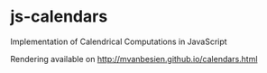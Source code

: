 # js-calendars

Implementation of Calendrical Computations in JavaScript

Rendering available on http://mvanbesien.github.io/calendars.html
